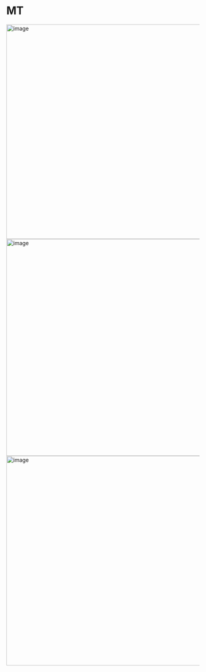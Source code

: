# MT
<img width="560" alt="image" src="https://github.com/user-attachments/assets/80304b6d-d595-4478-9102-e9c82dedae70" />
<img width="566" alt="image" src="https://github.com/user-attachments/assets/7f53336c-c11c-4ce9-91fe-f02424cf87c3" />
<img width="547" alt="image" src="https://github.com/user-attachments/assets/2968a7d3-fa5b-4c3a-801d-db52056d996a" />
